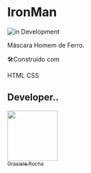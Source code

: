 # IronMan

![in Development](https://img.shields.io/badge/%20Aprendendo-%20CSS-green) 

Máscara Homem de Ferro.

🛠️Construído com

HTML
CSS


## Developer..

[<img src="https://avatars.githubusercontent.com/u/104076058?v=4" width=115><br><sub>Grasiele Rocha</sub>](https://github.com/GrasieleRocha)
